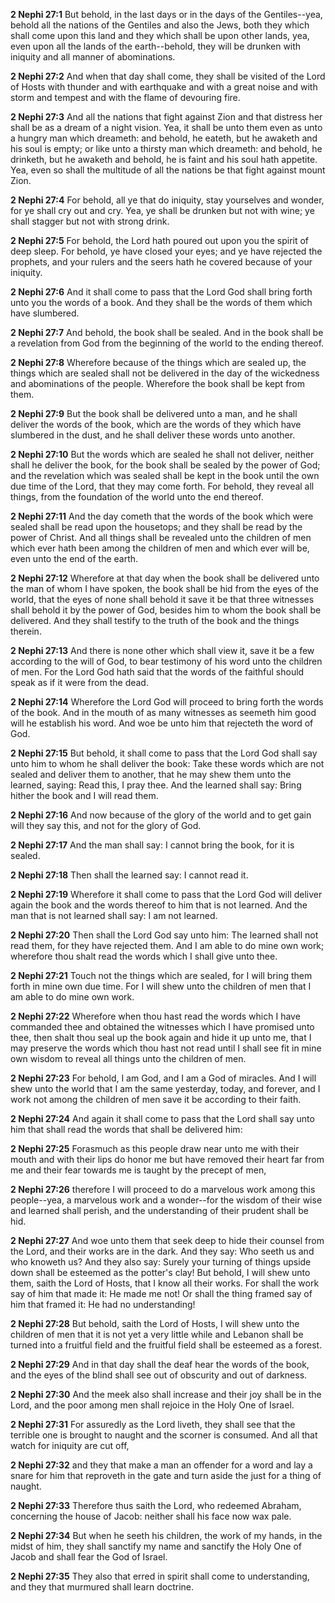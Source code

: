 **2 Nephi 27:1** But behold, in the last days or in the days of the Gentiles--yea, behold all the nations of the Gentiles and also the Jews, both they which shall come upon this land and they which shall be upon other lands, yea, even upon all the lands of the earth--behold, they will be drunken with iniquity and all manner of abominations.

**2 Nephi 27:2** And when that day shall come, they shall be visited of the Lord of Hosts with thunder and with earthquake and with a great noise and with storm and tempest and with the flame of devouring fire.

**2 Nephi 27:3** And all the nations that fight against Zion and that distress her shall be as a dream of a night vision. Yea, it shall be unto them even as unto a hungry man which dreameth: and behold, he eateth, but he awaketh and his soul is empty; or like unto a thirsty man which dreameth: and behold, he drinketh, but he awaketh and behold, he is faint and his soul hath appetite. Yea, even so shall the multitude of all the nations be that fight against mount Zion.

**2 Nephi 27:4** For behold, all ye that do iniquity, stay yourselves and wonder, for ye shall cry out and cry. Yea, ye shall be drunken but not with wine; ye shall stagger but not with strong drink.

**2 Nephi 27:5** For behold, the Lord hath poured out upon you the spirit of deep sleep. For behold, ye have closed your eyes; and ye have rejected the prophets, and your rulers and the seers hath he covered because of your iniquity.

**2 Nephi 27:6** And it shall come to pass that the Lord God shall bring forth unto you the words of a book. And they shall be the words of them which have slumbered.

**2 Nephi 27:7** And behold, the book shall be sealed. And in the book shall be a revelation from God from the beginning of the world to the ending thereof.

**2 Nephi 27:8** Wherefore because of the things which are sealed up, the things which are sealed shall not be delivered in the day of the wickedness and abominations of the people. Wherefore the book shall be kept from them.

**2 Nephi 27:9** But the book shall be delivered unto a man, and he shall deliver the words of the book, which are the words of they which have slumbered in the dust, and he shall deliver these words unto another.

**2 Nephi 27:10** But the words which are sealed he shall not deliver, neither shall he deliver the book, for the book shall be sealed by the power of God; and the revelation which was sealed shall be kept in the book until the own due time of the Lord, that they may come forth. For behold, they reveal all things, from the foundation of the world unto the end thereof.

**2 Nephi 27:11** And the day cometh that the words of the book which were sealed shall be read upon the housetops; and they shall be read by the power of Christ. And all things shall be revealed unto the children of men which ever hath been among the children of men and which ever will be, even unto the end of the earth.

**2 Nephi 27:12** Wherefore at that day when the book shall be delivered unto the man of whom I have spoken, the book shall be hid from the eyes of the world, that the eyes of none shall behold it save it be that three witnesses shall behold it by the power of God, besides him to whom the book shall be delivered. And they shall testify to the truth of the book and the things therein.

**2 Nephi 27:13** And there is none other which shall view it, save it be a few according to the will of God, to bear testimony of his word unto the children of men. For the Lord God hath said that the words of the faithful should speak as if it were from the dead.

**2 Nephi 27:14** Wherefore the Lord God will proceed to bring forth the words of the book. And in the mouth of as many witnesses as seemeth him good will he establish his word. And woe be unto him that rejecteth the word of God.

**2 Nephi 27:15** But behold, it shall come to pass that the Lord God shall say unto him to whom he shall deliver the book: Take these words which are not sealed and deliver them to another, that he may shew them unto the learned, saying: Read this, I pray thee. And the learned shall say: Bring hither the book and I will read them.

**2 Nephi 27:16** And now because of the glory of the world and to get gain will they say this, and not for the glory of God.

**2 Nephi 27:17** And the man shall say: I cannot bring the book, for it is sealed.

**2 Nephi 27:18** Then shall the learned say: I cannot read it.

**2 Nephi 27:19** Wherefore it shall come to pass that the Lord God will deliver again the book and the words thereof to him that is not learned. And the man that is not learned shall say: I am not learned.

**2 Nephi 27:20** Then shall the Lord God say unto him: The learned shall not read them, for they have rejected them. And I am able to do mine own work; wherefore thou shalt read the words which I shall give unto thee.

**2 Nephi 27:21** Touch not the things which are sealed, for I will bring them forth in mine own due time. For I will shew unto the children of men that I am able to do mine own work.

**2 Nephi 27:22** Wherefore when thou hast read the words which I have commanded thee and obtained the witnesses which I have promised unto thee, then shalt thou seal up the book again and hide it up unto me, that I may preserve the words which thou hast not read until I shall see fit in mine own wisdom to reveal all things unto the children of men.

**2 Nephi 27:23** For behold, I am God, and I am a God of miracles. And I will shew unto the world that I am the same yesterday, today, and forever, and I work not among the children of men save it be according to their faith.

**2 Nephi 27:24** And again it shall come to pass that the Lord shall say unto him that shall read the words that shall be delivered him:

**2 Nephi 27:25** Forasmuch as this people draw near unto me with their mouth and with their lips do honor me but have removed their heart far from me and their fear towards me is taught by the precept of men,

**2 Nephi 27:26** therefore I will proceed to do a marvelous work among this people--yea, a marvelous work and a wonder--for the wisdom of their wise and learned shall perish, and the understanding of their prudent shall be hid.

**2 Nephi 27:27** And woe unto them that seek deep to hide their counsel from the Lord, and their works are in the dark. And they say: Who seeth us and who knoweth us? And they also say: Surely your turning of things upside down shall be esteemed as the potter's clay! But behold, I will shew unto them, saith the Lord of Hosts, that I know all their works. For shall the work say of him that made it: He made me not! Or shall the thing framed say of him that framed it: He had no understanding!

**2 Nephi 27:28** But behold, saith the Lord of Hosts, I will shew unto the children of men that it is not yet a very little while and Lebanon shall be turned into a fruitful field and the fruitful field shall be esteemed as a forest.

**2 Nephi 27:29** And in that day shall the deaf hear the words of the book, and the eyes of the blind shall see out of obscurity and out of darkness.

**2 Nephi 27:30** And the meek also shall increase and their joy shall be in the Lord, and the poor among men shall rejoice in the Holy One of Israel.

**2 Nephi 27:31** For assuredly as the Lord liveth, they shall see that the terrible one is brought to naught and the scorner is consumed. And all that watch for iniquity are cut off,

**2 Nephi 27:32** and they that make a man an offender for a word and lay a snare for him that reproveth in the gate and turn aside the just for a thing of naught.

**2 Nephi 27:33** Therefore thus saith the Lord, who redeemed Abraham, concerning the house of Jacob: neither shall his face now wax pale.

**2 Nephi 27:34** But when he seeth his children, the work of my hands, in the midst of him, they shall sanctify my name and sanctify the Holy One of Jacob and shall fear the God of Israel.

**2 Nephi 27:35** They also that erred in spirit shall come to understanding, and they that murmured shall learn doctrine.

